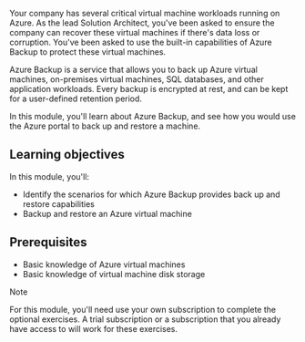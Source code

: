 Your company has several critical virtual machine workloads running on Azure. As the lead Solution Architect, you've been asked to ensure the company can recover these virtual machines if there's data loss or corruption. You've been asked to use the built-in capabilities of Azure Backup to protect these virtual machines.

Azure Backup is a service that allows you to back up Azure virtual machines, on-premises virtual machines, SQL databases, and other application workloads. Every backup is encrypted at rest, and can be kept for a user-defined retention period.

In this module, you'll learn about Azure Backup, and see how you would use the Azure portal to back up and restore a machine.

## Learning objectives

In this module, you'll:

- Identify the scenarios for which Azure Backup provides back up and restore capabilities
- Backup and restore an Azure virtual machine

## Prerequisites

- Basic knowledge of Azure virtual machines
- Basic knowledge of virtual machine disk storage

> [!NOTE]
> For this module, you'll need use your own subscription to complete the optional exercises. A trial subscription or a subscription that you already have access to will work for these exercises.
